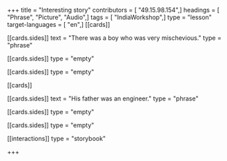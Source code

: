 +++
title = "Interesting story"
contributors = [ "49.15.98.154",]
headings = [ "Phrase", "Picture", "Audio",]
tags = [ "IndiaWorkshop",]
type = "lesson"
target-languages = [ "en",]
[[cards]]

[[cards.sides]]
text = "There was a boy who was very mischevious."
type = "phrase"

[[cards.sides]]
type = "empty"

[[cards.sides]]
type = "empty"

[[cards]]

[[cards.sides]]
text = "His father was an engineer."
type = "phrase"

[[cards.sides]]
type = "empty"

[[cards.sides]]
type = "empty"

[[interactions]]
type = "storybook"

+++
